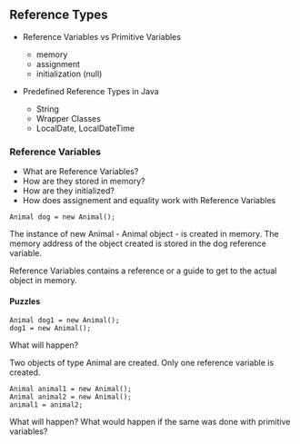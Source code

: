 ## Reference Types 

- Reference Variables vs Primitive Variables
  - memory
  - assignment
  - initialization (null)

- Predefined Reference Types in Java
  - String
  - Wrapper Classes
  - LocalDate, LocalDateTime

### Reference Variables

- What are Reference Variables?
- How are they stored in memory?
- How are they initialized?
- How does assignement and equality work with Reference Variables

```
Animal dog = new Animal();
```

The instance of new Animal - Animal object - is created in memory. The memory address of the object created is stored in the dog reference variable.

Reference Variables contains a reference or a guide to get to the actual object in memory.

#### Puzzles

```
Animal dog1 = new Animal();
dog1 = new Animal();
```

What will happen?

Two objects of type Animal are created. Only one reference variable is created.

```
Animal animal1 = new Animal();
Animal animal2 = new Animal();
animal1 = animal2;
```

What will happen? What would happen if the same was done with primitive variables?

